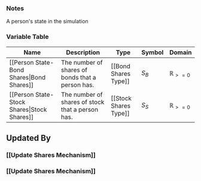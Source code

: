 ### Notes
A person's state in the simulation
### Variable Table
| Name | Description | Type | Symbol | Domain |
| --- | --- | --- | --- | --- |
|[[Person State-Bond Shares\|Bond Shares]]|The number of shares of bonds that a person has.|[[Bond Shares Type]]|$S_{B}$|$\mathbb{R}_{>=0}$|
|[[Person State-Stock Shares\|Stock Shares]]|The number of shares of stock that a person has.|[[Stock Shares Type]]|$S_{S}$|$\mathbb{R}_{>=0}$|


## Updated By
### [[Update Shares Mechanism]]
### [[Update Shares Mechanism]]
